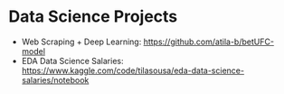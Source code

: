 # Data Science Projects
- Web Scraping + Deep Learning: https://github.com/atila-b/betUFC-model
- EDA Data Science Salaries: https://www.kaggle.com/code/tilasousa/eda-data-science-salaries/notebook

